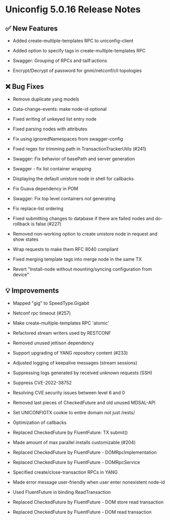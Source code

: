 # Uniconfig 5.0.16 Release Notes

## :white_check_mark: New Features

- Added create-multiple-templates RPC to uniconfig-client

- Added option to specify tags in create-multiple-templates RPC

- Swagger: Grouping of RPCs and tailf:actions

- Encrypt/Decrypt of password for gnmi/netconf/cli topologies

## :x: Bug Fixes

- Remove duplicate yang models

- Data-change-events: make node-id optional

- Fixed writing of unkeyed list entry node

- Fixed parsing nodes with attributes

- Fix using ignoredNamespaces from swagger-config

- Fixed regex for trimming path in TransactionTrackerUtils (#241)

- Swagger: Fix behavior of basePath and server generation

- Swagger - fix list container wrapping

- Displaying the default unistore node in shell for callbacks

- Fix Guava dependency in POM

- Swagger: Fix top level containers not generating

- Fix replace-list ordering

- Fixed submitting changes to database if there are failed nodes and do-rollback is false (#227)

- Removed non-working option to create unistore node in request and show states

- Wrap requests to make them RFC 8040 compliant

- Fixed merging template tags into merge node in the same TX

- Revert "Install-node without mounting/syncing configuration from device"

## :bulb: Improvements

- Mapped "gig" to SpeedType.Gigabit

- Netconf rpc timeout (#257)

- Make create-multiple-templates RPC 'atomic'

- Refactored stream writers used by RESTCONF

- Removed unused jettison dependency

- Support upgrading of YANG repository content (#233)

- Adjusted logging of keepalive messages (stream sessions)

- Suppressing logs generated by received unknown requests (SSH)

- Suppress CVE-2022-38752

- Resolving CVE security issues between level 6 and 0

- Removed last pieces of CheckedFuture and old unused MDSAL-API

- Set UNICONFIGTX cookie to entire domain not just /rests/

- Optimization of callbacks

- Replaced CheckedFuture by FluentFuture: TX submit()

- Made amount of max parallel installs customizable (#204)

- Replaced CheckedFuture by FluentFuture - DOMRpcImplementation

- Replaced CheckedFuture by FluentFuture - DOMRpcService

- Specified create/close-transaction RPCs in YANG

- Made error message user-friendly when user enter nonexistent node-id

- Used FluentFuture in binding ReadTransaction

- Replaced CheckedFuture by FluentFuture - DOM store read transaction

- Replaced CheckedFuture by FluentFuture - DOM read transaction